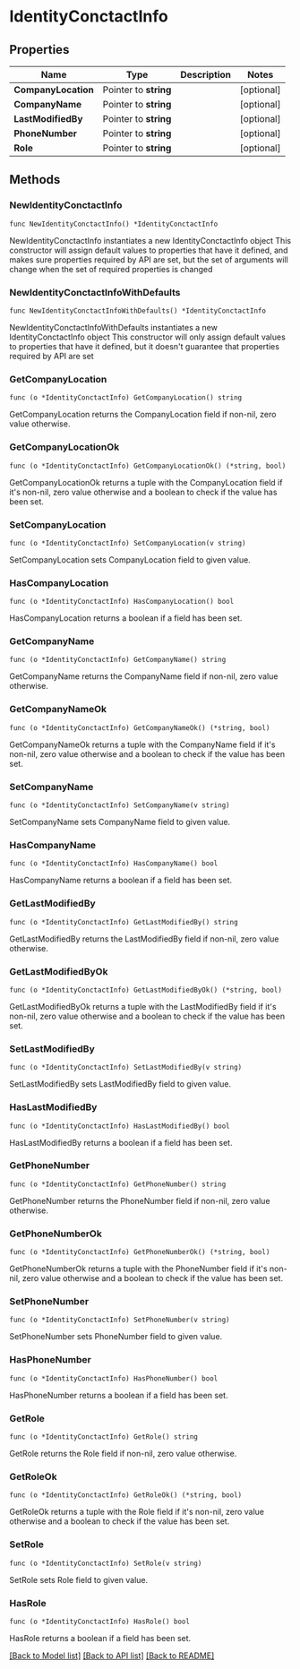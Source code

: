# IdentityConctactInfo

## Properties

Name | Type | Description | Notes
------------ | ------------- | ------------- | -------------
**CompanyLocation** | Pointer to **string** |  | [optional] 
**CompanyName** | Pointer to **string** |  | [optional] 
**LastModifiedBy** | Pointer to **string** |  | [optional] 
**PhoneNumber** | Pointer to **string** |  | [optional] 
**Role** | Pointer to **string** |  | [optional] 

## Methods

### NewIdentityConctactInfo

`func NewIdentityConctactInfo() *IdentityConctactInfo`

NewIdentityConctactInfo instantiates a new IdentityConctactInfo object
This constructor will assign default values to properties that have it defined,
and makes sure properties required by API are set, but the set of arguments
will change when the set of required properties is changed

### NewIdentityConctactInfoWithDefaults

`func NewIdentityConctactInfoWithDefaults() *IdentityConctactInfo`

NewIdentityConctactInfoWithDefaults instantiates a new IdentityConctactInfo object
This constructor will only assign default values to properties that have it defined,
but it doesn't guarantee that properties required by API are set

### GetCompanyLocation

`func (o *IdentityConctactInfo) GetCompanyLocation() string`

GetCompanyLocation returns the CompanyLocation field if non-nil, zero value otherwise.

### GetCompanyLocationOk

`func (o *IdentityConctactInfo) GetCompanyLocationOk() (*string, bool)`

GetCompanyLocationOk returns a tuple with the CompanyLocation field if it's non-nil, zero value otherwise
and a boolean to check if the value has been set.

### SetCompanyLocation

`func (o *IdentityConctactInfo) SetCompanyLocation(v string)`

SetCompanyLocation sets CompanyLocation field to given value.

### HasCompanyLocation

`func (o *IdentityConctactInfo) HasCompanyLocation() bool`

HasCompanyLocation returns a boolean if a field has been set.

### GetCompanyName

`func (o *IdentityConctactInfo) GetCompanyName() string`

GetCompanyName returns the CompanyName field if non-nil, zero value otherwise.

### GetCompanyNameOk

`func (o *IdentityConctactInfo) GetCompanyNameOk() (*string, bool)`

GetCompanyNameOk returns a tuple with the CompanyName field if it's non-nil, zero value otherwise
and a boolean to check if the value has been set.

### SetCompanyName

`func (o *IdentityConctactInfo) SetCompanyName(v string)`

SetCompanyName sets CompanyName field to given value.

### HasCompanyName

`func (o *IdentityConctactInfo) HasCompanyName() bool`

HasCompanyName returns a boolean if a field has been set.

### GetLastModifiedBy

`func (o *IdentityConctactInfo) GetLastModifiedBy() string`

GetLastModifiedBy returns the LastModifiedBy field if non-nil, zero value otherwise.

### GetLastModifiedByOk

`func (o *IdentityConctactInfo) GetLastModifiedByOk() (*string, bool)`

GetLastModifiedByOk returns a tuple with the LastModifiedBy field if it's non-nil, zero value otherwise
and a boolean to check if the value has been set.

### SetLastModifiedBy

`func (o *IdentityConctactInfo) SetLastModifiedBy(v string)`

SetLastModifiedBy sets LastModifiedBy field to given value.

### HasLastModifiedBy

`func (o *IdentityConctactInfo) HasLastModifiedBy() bool`

HasLastModifiedBy returns a boolean if a field has been set.

### GetPhoneNumber

`func (o *IdentityConctactInfo) GetPhoneNumber() string`

GetPhoneNumber returns the PhoneNumber field if non-nil, zero value otherwise.

### GetPhoneNumberOk

`func (o *IdentityConctactInfo) GetPhoneNumberOk() (*string, bool)`

GetPhoneNumberOk returns a tuple with the PhoneNumber field if it's non-nil, zero value otherwise
and a boolean to check if the value has been set.

### SetPhoneNumber

`func (o *IdentityConctactInfo) SetPhoneNumber(v string)`

SetPhoneNumber sets PhoneNumber field to given value.

### HasPhoneNumber

`func (o *IdentityConctactInfo) HasPhoneNumber() bool`

HasPhoneNumber returns a boolean if a field has been set.

### GetRole

`func (o *IdentityConctactInfo) GetRole() string`

GetRole returns the Role field if non-nil, zero value otherwise.

### GetRoleOk

`func (o *IdentityConctactInfo) GetRoleOk() (*string, bool)`

GetRoleOk returns a tuple with the Role field if it's non-nil, zero value otherwise
and a boolean to check if the value has been set.

### SetRole

`func (o *IdentityConctactInfo) SetRole(v string)`

SetRole sets Role field to given value.

### HasRole

`func (o *IdentityConctactInfo) HasRole() bool`

HasRole returns a boolean if a field has been set.


[[Back to Model list]](../README.md#documentation-for-models) [[Back to API list]](../README.md#documentation-for-api-endpoints) [[Back to README]](../README.md)


